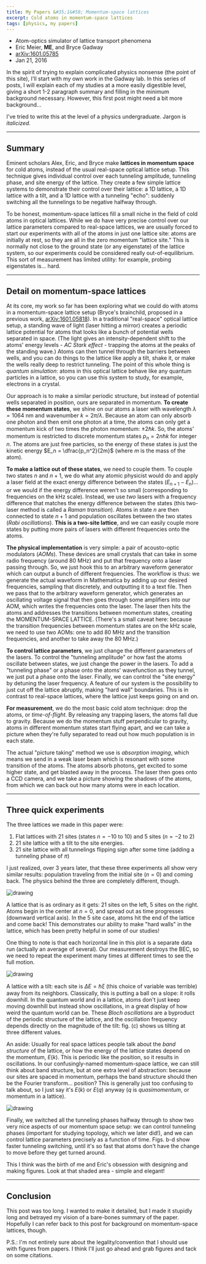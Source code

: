 ```yaml
---
title: My Papers &#35;1&#58; Momentum-space lattices
excerpt: Cold atoms in momentum-space lattices
tags: [physics, my papers]
---
```

* Atom-optics simulator of lattice transport phenomena
* Eric Meier, **ME**, and Bryce Gadway
* [arXiv:1601.05785](https://arxiv.org/abs/1601.05785)
* Jan 21, 2016

In the spirit of trying to explain complicated physics nonsense (the point of this site), I'll start with my own work in the Gadway lab. In this series of posts, I will explain each of my studies at a more easily digestible level, giving a short 1-2 paragraph summary and filling in the minimum background necessary. However, this first post might need a bit more background...

I've tried to write this at the level of a physics undergraduate. Jargon is *italicized*.

---

## Summary
Eminent scholars Alex, Eric, and Bryce make **lattices in momentum space** for cold atoms, instead of the usual real-space optical lattice setup. This technique gives individual control over each tunneling amplitude, tunneling phase, and site energy of the lattice. They create a few simple lattice systems to demonstrate their control over their lattice: a 1D lattice, a 1D lattice with a tilt, and a 1D lattice with a tunneling "echo": suddenly switching all the tunnelings to be negative halfway through.

To be honest, momentum-space lattices fill a small niche in the field of cold atoms in optical lattices. While we do have very precise control over our lattice parameters compared to real-space lattices, we are usually forced to start our experiments with all of the atoms in just one lattice site: atoms are initially at rest, so they are all in the zero momentum "lattice site." This is normally not close to the ground state (or any eigenstate) of the lattice system, so our experiments could be considered really out-of-equilibrium. This sort of measurement has limited utility: for example, probing eigenstates is... hard.

---

## Detail on momentum-space lattices

At its core, my work so far has been exploring what we could do with atoms in a momentum-space lattice setup (Bryce's brainchild, proposed in a previous work, [arXiv:1601.05818](https://arxiv.org/abs/1601.05818)). In a traditional "real-space" optical lattice setup, a standing wave of light (laser hitting a mirror) creates a periodic lattice potential for atoms that looks like a bunch of potential wells separated in space. (The light gives an intensity-dependent shift to the atoms' energy levels - *AC Stark effect* - trapping the atoms at the peaks of the standing wave.) Atoms can then tunnel through the barriers between wells, and you can do things to the lattice like apply a tilt, shake it, or make the wells really deep to restrict tunneling. The point of this whole thing is *quantum simulation*: atoms in this optical lattice behave like any quantum particles in a lattice, so you can use this system to study, for example, electrons in a crystal.

Our approach is to make a similar periodic structure, but instead of potential wells separated in position, ours are separated in momentum. **To create these momentum states**, we shine on our atoms a laser with wavelength $\lambda=1064~$nm and wavenumber $k=2\pi/\lambda$. Because an atom can only absorb one photon and then emit one photon at a time, the atoms can only get a momentum kick of two times the photon momentum: $\pm 2 \hbar k$. So, the atoms' momentum is restricted to discrete momentum states $p_n = 2 n \hbar k$ for integer $n$. The atoms are just free particles, so the energy of these states is just the kinetic energy $E_n = \dfrac{p_n^2}{2m}$ (where $m$ is the mass of the atom).

**To make a lattice out of these states**, we need to couple them. To couple two states $n$ and $n+1$, we do what any atomic physicist would do and apply a laser field at the exact energy difference between the states ($E_{n+1}-E_n$)... or we would if the energy difference weren't so small (corresponding to frequencies on the kHz scale). Instead, we use *two* lasers with a frequency difference that matches the energy difference between the states (this two-laser method is called a *Raman transition*). Atoms in state $n$ are then connected to state $n+1$ and population oscillates between the two states (*Rabi oscillations*). **This is a two-site lattice**, and we can easily couple more states by putting more pairs of lasers with different frequencies onto the atoms.

**The physical implementation** is very simple: a pair of acousto-optic modulators (*AOMs*). These devices are small crystals that can take in some radio frequency (around 80 MHz) and put that frequency onto a laser passing through. So, we just hook this to an arbitrary waveform generator which can output a bunch of different frequencies. The workflow is thus: we generate the actual waveform in Mathematica by adding up our desired frequencies, sampling that discretely, and outputting it to a text file. Then we pass that to the arbitrary waveform generator, which generates an oscillating voltage signal that then goes through some amplifiers into our AOM, which writes the frequencies onto the laser. The laser then hits the atoms and addresses the transitions between momentum states, creating the MOMENTUM-SPACE LATTICE. (There's a small caveat here: because the transition frequencies between momentum states are on the kHz scale, we need to use two AOMs: one to add 80 MHz and the transition frequencies, and another to take away the 80 MHz.)

**To control lattice parameters**, we just change the different parameters of the lasers. To control the "tunneling amplitude" or how fast the atoms oscillate between states, we just change the power in the lasers. To add a "tunneling phase" or a phase onto the atoms' wavefunction as they tunnel, we just put a phase onto the laser. Finally, we can control the "site energy" by detuning the laser frequency. A feature of our system is the possibility to just cut off the lattice abruptly, making "hard wall" boundaries. This is in contrast to real-space lattices, where the lattice just keeps going on and on.

**For measurement**, we do the most basic cold atom technique: drop the atoms, or *time-of-flight*. By releasing any trapping lasers, the atoms fall due to gravity. Because we do the momentum stuff perpendicular to gravity, atoms in different momentum states start flying apart, and we can take a picture when they're fully separated to read out how much population is in each state.

The actual "picture taking" method we use is *absorption imaging*, which means we send in a weak laser beam which is resonant with some transition of the atoms. The atoms absorb photons, get excited to some higher state, and get blasted away in the process. The laser then goes onto a CCD camera, and we take a picture showing the shadows of the atoms, from which we can back out how many atoms were in each location.

---
## Three quick experiments
The three lattices we made in this paper were:
1. Flat lattices with 21 sites (states $n=-10$ to $10$) and 5 sites ($n=-2$ to $2$)
2. 21 site lattice with a tilt to the site energies.
3. 21 site lattice with all tunnelings flipping sign after some time (adding a tunneling phase of $\pi$)

I just realized, over 3 years later, that these three experiments all show very similar results: population traveling from the initial site ($n=0$) and coming back. The physics behind the three are completely different, though.

![drawing](/assets/images/mp1_flatlattice.png)

A lattice that is as ordinary as it gets: 21 sites on the left, 5 sites on the right. Atoms begin in the center at $n=0$, and spread out as time progresses (downward vertical axis). In the 5 site case, atoms hit the end of the lattice and come back! This demonstrates our ability to make "hard walls" in the lattice, which has been pretty helpful in some of our studies!

One thing to note is that each horizontal line in this plot is a separate data run (actually an average of several). Our measurement destroys the BEC, so we need to repeat the experiment many times at different times to see the full motion.

![drawing](/assets/images/mp1_tiltedlat.png)

A lattice with a tilt: each site is $\Delta E = \hbar\xi$ (this choice of variable was terrible) away from its neighbors. Classically, this is putting a ball on a slope: it rolls downhill. In the quantum world and in a lattice, atoms don't just keep moving downhill but instead show oscillations, in a great display of how weird the quantum world can be. These *Bloch oscillations* are a byproduct of the periodic structure of the lattice, and the oscillation frequency depends directly on the magnitude of the tilt: fig. (c) shows us tilting at three different values.

An aside:
Usually for real space lattices people talk about the *band structure* of the lattice, or how the energy of the lattice states depend on the momentum, $E(k)$. This is periodic like the position, so it results in oscillations. In our confusingly-named momentum-space lattice, we can still think about band structure, but at one extra level of abstraction: because our sites are spaced in momentum, perhaps the band structure should then be the Fourier transform... position? This is generally just too confusing to talk about, so I just say it's $E(k)$ or $E(q)$ anyway ($q$ is *quasimomentum*, or momentum in a lattice).

![drawing](/assets/images/mp1_tunreversal.png)

Finally, we switched all the tunneling phases halfway through to show two very nice aspects of our momentum space setup: we can control tunneling phases (important for studying topology, which we later did!), and we can control lattice parameters precisely as a function of time. Figs. b-d show faster tunneling switching, until it's so fast that atoms don't have the change to move before they get turned around.

This I think was the birth of me and Eric's obsession with designing and making figures. Look at that shaded area - simple and elegant!

---

## Conclusion

This post was too long. I wanted to make it detailed, but I made it stupidly long and betrayed my vision of a bare-bones summary of the paper. Hopefully I can refer back to this post for background on momentum-space lattices, though.

P.S.: I'm not entirely sure about the legality/convention that I should use with figures from papers. I think I'll just go ahead and grab figures and tack on some citations.
